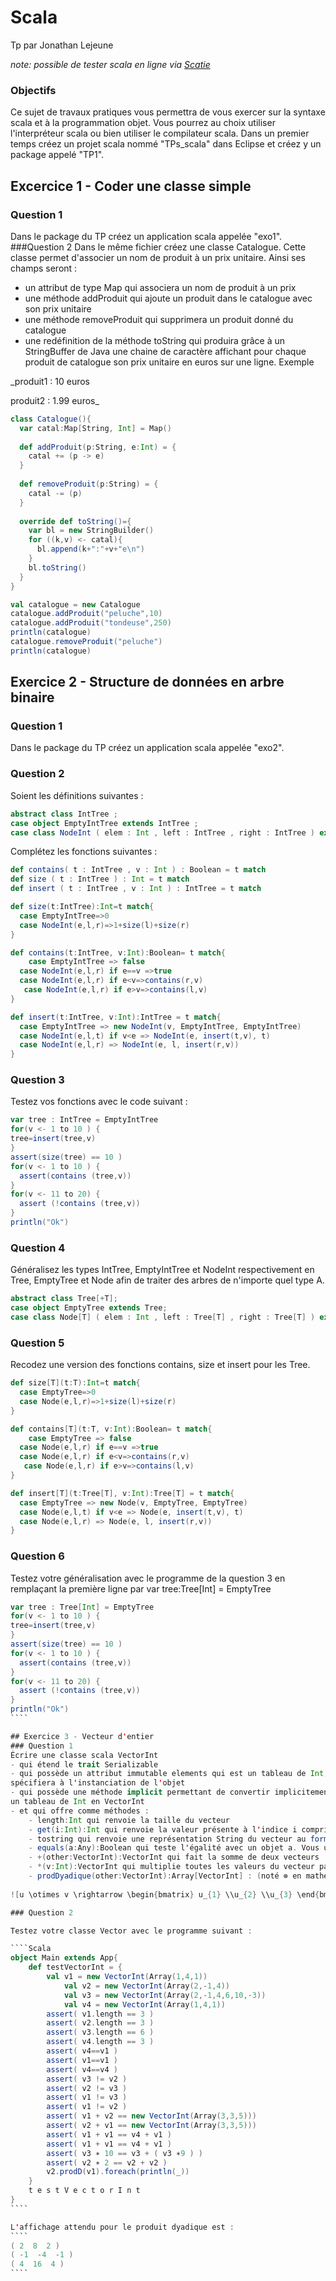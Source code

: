 # Scala

Tp par Jonathan Lejeune

*note: possible de tester scala en ligne via [Scatie](https://scastie.scala-lang.org)*

### Objectifs
Ce sujet de travaux pratiques vous permettra de vous exercer sur la syntaxe scala et à la programmation objet.
Vous pourrez au choix utiliser l'interpréteur scala ou bien utiliser le compilateur scala.
Dans un premier temps créez un projet scala nommé "TPs_scala" dans Eclipse et créez y un package appelé "TP1".

## Excercice 1 - Coder une classe simple
### Question 1
Dans le package du TP créez un application scala appelée "exo1".
###Question 2
Dans le même fichier créez une classe Catalogue. Cette classe permet d'associer un nom de produit à un prix unitaire. Ainsi ses champs seront :
  - un attribut de type Map qui associera un nom de produit à un prix
  - une méthode addProduit qui ajoute un produit dans le catalogue avec son prix unitaire
  - une méthode removeProduit qui supprimera un produit donné du catalogue
  - une redéfinition de la méthode toString qui produira grâce à un StringBuffer de Java une chaine de caractère affichant pour chaque produit de catalogue son prix unitaire en euros sur une ligne. Exemple

_produit1 : 10 euros

produit2 : 1.99 euros_

````Scala
class Catalogue(){
  var catal:Map[String, Int] = Map()
  
  def addProduit(p:String, e:Int) = {
    catal += (p -> e)
  }
  
  def removeProduit(p:String) = {
    catal -= (p)
  }
  
  override def toString()={
    var bl = new StringBuilder()
    for ((k,v) <- catal){
      bl.append(k+":"+v+"e\n")
    }
    bl.toString()
  }
}

val catalogue = new Catalogue
catalogue.addProduit("peluche",10)
catalogue.addProduit("tondeuse",250)
println(catalogue)
catalogue.removeProduit("peluche")
println(catalogue)
````

## Exercice 2 - Structure de données en arbre binaire

### Question 1
Dans le package du TP créez un application scala appelée "exo2".

### Question 2
Soient les définitions suivantes :

````Scala
abstract class IntTree ;
case object EmptyIntTree extends IntTree ;
case class NodeInt ( elem : Int , left : IntTree , right : IntTree ) extends IntTree ;
````

Complétez les fonctions suivantes :
````Scala
def contains( t : IntTree , v : Int ) : Boolean = t match 
def size ( t : IntTree ) : Int = t match
def insert ( t : IntTree , v : Int ) : IntTree = t match 
````

````Scala
def size(t:IntTree):Int=t match{
  case EmptyIntTree=>0
  case NodeInt(e,l,r)=>1+size(l)+size(r)
}

def contains(t:IntTree, v:Int):Boolean= t match{
	case EmptyIntTree => false
  case NodeInt(e,l,r) if e==v =>true
  case NodeInt(e,l,r) if e<v=>contains(r,v)
   case NodeInt(e,l,r) if e>v=>contains(l,v)
}

def insert(t:IntTree, v:Int):IntTree = t match{
  case EmptyIntTree => new NodeInt(v, EmptyIntTree, EmptyIntTree)
  case NodeInt(e,l,t) if v<e => NodeInt(e, insert(t,v), t)
  case NodeInt(e,l,r) => NodeInt(e, l, insert(r,v))
}

````

### Question 3
Testez vos fonctions avec le code suivant :
````Scala
var tree : IntTree = EmptyIntTree
for(v <- 1 to 10 ) {
tree=insert(tree,v)
}
assert(size(tree) == 10 )
for(v <- 1 to 10 ) {
  assert(contains (tree,v))
}
for(v <- 11 to 20) {
  assert (!contains (tree,v))
}
println("Ok")
````

### Question 4
Généralisez les types IntTree, EmptyIntTree et NodeInt respectivement en Tree, EmptyTree
et Node afin de traiter des arbres de n'importe quel type A.

````Scala
abstract class Tree[+T];
case object EmptyTree extends Tree;
case class Node[T] ( elem : Int , left : Tree[T] , right : Tree[T] ) extends Tree ;
````

### Question 5
Recodez une version des fonctions contains, size et insert pour les Tree.
````Scala
def size[T](t:T):Int=t match{
  case EmptyTree=>0
  case Node(e,l,r)=>1+size(l)+size(r)
}

def contains[T](t:T, v:Int):Boolean= t match{
	case EmptyTree => false
  case Node(e,l,r) if e==v =>true
  case Node(e,l,r) if e<v=>contains(r,v)
   case Node(e,l,r) if e>v=>contains(l,v)
}

def insert[T](t:Tree[T], v:Int):Tree[T] = t match{
  case EmptyTree => new Node(v, EmptyTree, EmptyTree)
  case Node(e,l,t) if v<e => Node(e, insert(t,v), t)
  case Node(e,l,r) => Node(e, l, insert(r,v))
}
````
### Question 6
Testez votre généralisation avec le programme de la question 3 en remplaçant la
première ligne par var tree:Tree[Int] = EmptyTree
`````Scala
var tree : Tree[Int] = EmptyTree
for(v <- 1 to 10 ) {
tree=insert(tree,v)
}
assert(size(tree) == 10 )
for(v <- 1 to 10 ) {
  assert(contains (tree,v))
}
for(v <- 11 to 20) {
  assert (!contains (tree,v))
}
println("Ok")
````

## Exercice 3 - Vecteur d'entier
### Question 1
Écrire une classe scala VectorInt
- qui étend le trait Serializable
- qui possède un attribut immutable elements qui est un tableau de Int, que l'on
spécifiera à l'instanciation de l'objet
- qui possède une méthode implicit permettant de convertir implicitement et automatiquement
un tableau de Int en VectorInt
- et qui offre comme méthodes :
	- length:Int qui renvoie la taille du vecteur
	- get(i:Int):Int qui renvoie la valeur présente à l'indice i compris entre 0 et length -1
	- tostring qui renvoie une représentation String du vecteur au format (v0 v1 v2 ..)
	- equals(a:Any):Boolean qui teste l'égalité avec un objet a. Vous utiliserez un pattern matching : si a est de type Vector et que toutes les valeurs sont égales alors retourne vrai, faux sinon.
	- +(other:VectorInt):VectorInt qui fait la somme de deux vecteurs
	- *(v:Int):VectorInt qui multiplie toutes les valeurs du vecteur par le scalaire v
	- prodDyadique(other:VectorInt):Array[VectorInt] : (noté ⊗ en mathématiques) et qui calcul le produit dyadique entre deux vecteurs, où le résultat est une matrice que nous représentons ici par un tableau de vecteur (un vecteur est une ligne de la matrice). Un produit dyadique u⊗v de deux vecteurs de même taille revient à multiplier u en tant que vecteur colonne par v en tant que vecteur ligne. Par exemple :
	
![u \otimes v \rightarrow \begin{bmatrix} u_{1} \\u_{2} \\u_{3} \end{bmatrix} \otimes [v_{1}\ v_{2}\ v_{3}] = \begin{bmatrix} u_{1}v_{1} & u_{1}v_{2} & u_{1}v_{3} \\u_{2}v_{1} & u_{2}v_{2} & u_{2}v_{3} \\u_{3}v_{1} & u_{3}v_{2} & u_{3}v_{3} \end{bmatrix}]("https://www.codecogs.com/eqnedit.php?latex=u&space;\otimes&space;v&space;\rightarrow&space;\begin{bmatrix}&space;u_{1}&space;\\u_{2}&space;\\u_{3}&space;\end{bmatrix}&space;\otimes&space;[v_{1}\&space;v_{2}\&space;v_{3}]&space;=&space;\begin{bmatrix}&space;u_{1}v_{1}&space;&&space;u_{1}v_{2}&space;&&space;u_{1}v_{3}&space;\\u_{2}v_{1}&space;&&space;u_{2}v_{2}&space;&&space;u_{2}v_{3}&space;\\u_{3}v_{1}&space;&&space;u_{3}v_{2}&space;&&space;u_{3}v_{3}&space;\end{bmatrix}" target="_blank"><img src="https://latex.codecogs.com/gif.latex?u&space;\otimes&space;v&space;\rightarrow&space;\begin{bmatrix}&space;u_{1}&space;\\u_{2}&space;\\u_{3}&space;\end{bmatrix}&space;\otimes&space;[v_{1}\&space;v_{2}\&space;v_{3}]&space;=&space;\begin{bmatrix}&space;u_{1}v_{1}&space;&&space;u_{1}v_{2}&space;&&space;u_{1}v_{3}&space;\\u_{2}v_{1}&space;&&space;u_{2}v_{2}&space;&&space;u_{2}v_{3}&space;\\u_{3}v_{1}&space;&&space;u_{3}v_{2}&space;&&space;u_{3}v_{3}&space;\end{bmatrix}")

### Question 2

Testez votre classe Vector avec le programme suivant :

````Scala
object Main extends App{
	def testVectorInt = {
	   	val v1 = new VectorInt(Array(1,4,1))
	    	val v2 = new VectorInt(Array(2,-1,4))
	    	val v3 = new VectorInt(Array(2,-1,4,6,10,-3))
	    	val v4 = new VectorInt(Array(1,4,1))
		assert( v1.length == 3 )
		assert( v2.length == 3 )
		assert( v3.length == 6 )
		assert( v4.length == 3 )
		assert( v4==v1 )
		assert( v1==v1 )
		assert( v4==v4 )
		assert( v3 != v2 )
		assert( v2 != v3 )
		assert( v1 != v3 )
		assert( v1 != v2 )
		assert( v1 + v2 == new VectorInt(Array(3,3,5)))
		assert( v2 + v1 == new VectorInt(Array(3,3,5)))
		assert( v1 + v1 == v4 + v1 )
		assert( v1 + v1 == v4 + v1 )
		assert( v3 ∗ 10 == v3 + ( v3 ∗9 ) )
		assert( v2 ∗ 2 == v2 + v2 )
		v2.prodD(v1).foreach(println(_))
	}
	t e s t V e c t o r I n t
}
````

L'affichage attendu pour le produit dyadique est :
````
( 2  8  2 )
( -1  -4  -1 )
( 4  16  4 )
````
